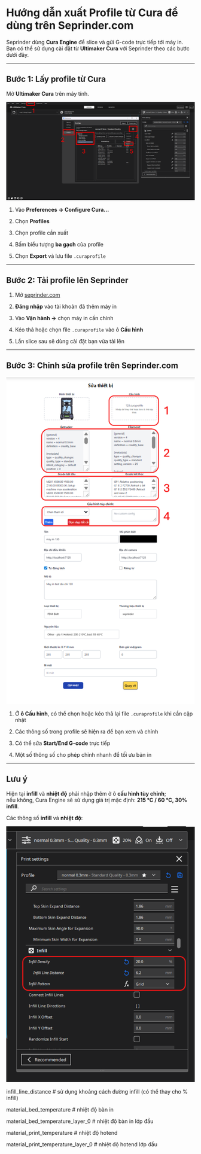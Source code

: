 # Hướng dẫn xuất Profile từ Cura để dùng trên Seprinder.com

Seprinder dùng **Cura Engine** để slice và gửi G-code trực tiếp tới máy in.  
Bạn có thể sử dụng cài đặt từ **Ultimaker Cura** với Seprinder theo các bước dưới đây.

---

## Bước 1: Lấy profile từ Cura

Mở **Ultimaker Cura** trên máy tính.

<p align="center">
  <img src="https://raw.githubusercontent.com/seprinder/Seprinder_Cura/master/Image/xuat_profile_tu_cura.png" alt="Hướng dẫn lấy profile" width="800">
</p>

1. Vào **Preferences → Configure Cura...**  

2. Chọn **Profiles**  

3. Chọn profile cần xuất  

4. Bấm biểu tượng **ba gạch** của profile  

5. Chọn **Export** và lưu file `.curaprofile`

---

## Bước 2: Tải profile lên Seprinder

1. Mở [seprinder.com](seprinder.com)  

2. **Đăng nhập** vào tài khoản đã thêm máy in  

3. Vào **Vận hành →** chọn máy in cần chỉnh  

4. Kéo thả hoặc chọn file `.curaprofile` vào ô **Cấu hình**  

5. Lần slice sau sẽ dùng cài đặt bạn vừa tải lên

---

## Bước 3: Chỉnh sửa profile trên Seprinder.com

<p align="center">
  <img src="https://raw.githubusercontent.com/seprinder/Seprinder_Cura/master/Image/huong_dan_de_profile.PNG" alt="Hướng dẫn để profile" width="800">
</p>

1. Ở **ô Cấu hình**, có thể chọn hoặc kéo thả lại file `.curaprofile` khi cần cập nhật  

2. Các thông số trong profile sẽ hiện ra để bạn xem và chỉnh  

3. Có thể sửa **Start/End G-code** trực tiếp  

4. Một số thông số cho phép chỉnh nhanh để tối ưu bản in

---

## Lưu ý

Hiện tại **infill** và **nhiệt độ** phải nhập thêm ở ô **cấu hình tùy chỉnh**;  
nếu không, Cura Engine sẽ sử dụng giá trị mặc định: **215 °C / 60 °C, 30% infill**.

Các thông số **infill** và **nhiệt độ**:

<p align="center">
  <img src="https://raw.githubusercontent.com/seprinder/Seprinder_Cura/master/Image/thong_so_infill.png" alt="Thông số infill" width="800">
</p>

infill_line_distance # sử dụng khoảng cách đường infill (có thể thay cho % infill)


material_bed_temperature # nhiệt độ bàn in

material_bed_temperature_layer_0 # nhiệt độ bàn in lớp đầu

material_print_temperature # nhiệt độ hotend

material_print_temperature_layer_0 # nhiệt độ hotend lớp đầu



